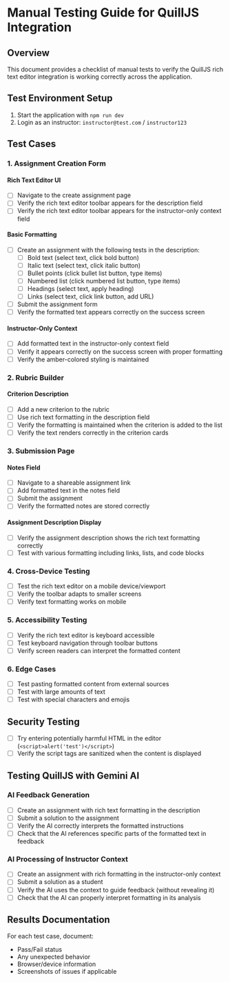 # Manual Testing Guide for QuillJS Integration

## Overview
This document provides a checklist of manual tests to verify the QuillJS rich text editor integration is working correctly across the application.

## Test Environment Setup
1. Start the application with `npm run dev`
2. Login as an instructor: `instructor@test.com` / `instructor123`

## Test Cases

### 1. Assignment Creation Form

#### Rich Text Editor UI
- [ ] Navigate to the create assignment page 
- [ ] Verify the rich text editor toolbar appears for the description field
- [ ] Verify the rich text editor toolbar appears for the instructor-only context field

#### Basic Formatting
- [ ] Create an assignment with the following tests in the description:
  - [ ] Bold text (select text, click bold button)
  - [ ] Italic text (select text, click italic button)
  - [ ] Bullet points (click bullet list button, type items)
  - [ ] Numbered list (click numbered list button, type items)
  - [ ] Headings (select text, apply heading)
  - [ ] Links (select text, click link button, add URL)
- [ ] Submit the assignment form
- [ ] Verify the formatted text appears correctly on the success screen

#### Instructor-Only Context
- [ ] Add formatted text in the instructor-only context field
- [ ] Verify it appears correctly on the success screen with proper formatting
- [ ] Verify the amber-colored styling is maintained

### 2. Rubric Builder

#### Criterion Description
- [ ] Add a new criterion to the rubric
- [ ] Use rich text formatting in the description field
- [ ] Verify the formatting is maintained when the criterion is added to the list
- [ ] Verify the text renders correctly in the criterion cards

### 3. Submission Page

#### Notes Field
- [ ] Navigate to a shareable assignment link
- [ ] Add formatted text in the notes field
- [ ] Submit the assignment
- [ ] Verify the formatted notes are stored correctly

#### Assignment Description Display
- [ ] Verify the assignment description shows the rich text formatting correctly
- [ ] Test with various formatting including links, lists, and code blocks

### 4. Cross-Device Testing
- [ ] Test the rich text editor on a mobile device/viewport
- [ ] Verify the toolbar adapts to smaller screens
- [ ] Verify text formatting works on mobile

### 5. Accessibility Testing
- [ ] Verify the rich text editor is keyboard accessible
- [ ] Test keyboard navigation through toolbar buttons
- [ ] Verify screen readers can interpret the formatted content

### 6. Edge Cases
- [ ] Test pasting formatted content from external sources
- [ ] Test with large amounts of text
- [ ] Test with special characters and emojis

## Security Testing
- [ ] Try entering potentially harmful HTML in the editor (`<script>alert('test')</script>`)
- [ ] Verify the script tags are sanitized when the content is displayed

## Testing QuillJS with Gemini AI

### AI Feedback Generation
- [ ] Create an assignment with rich text formatting in the description
- [ ] Submit a solution to the assignment
- [ ] Verify the AI correctly interprets the formatted instructions
- [ ] Check that the AI references specific parts of the formatted text in feedback

### AI Processing of Instructor Context
- [ ] Create an assignment with rich formatting in the instructor-only context
- [ ] Submit a solution as a student
- [ ] Verify the AI uses the context to guide feedback (without revealing it)
- [ ] Check that the AI can properly interpret formatting in its analysis

## Results Documentation
For each test case, document:
- Pass/Fail status
- Any unexpected behavior
- Browser/device information
- Screenshots of issues if applicable